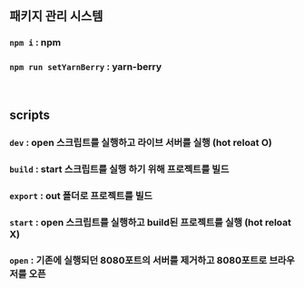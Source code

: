 ## 패키지 관리 시스템
### `npm i` : npm
### `npm run setYarnBerry` : yarn-berry

<br>

## scripts
### `dev` : open 스크립트를 실행하고 라이브 서버를 실행 (hot reloat O)
### `build` : start 스크립트를 실행 하기 위해 프로젝트를 빌드
### `export` : out 폴더로 프로젝트를 빌드
### `start` : open 스크립트를 실행하고 build된 프로젝트를 실행 (hot reloat X)
### `open` : 기존에 실행되던 8080포트의 서버를 제거하고 8080포트로 브라우저를 오픈
